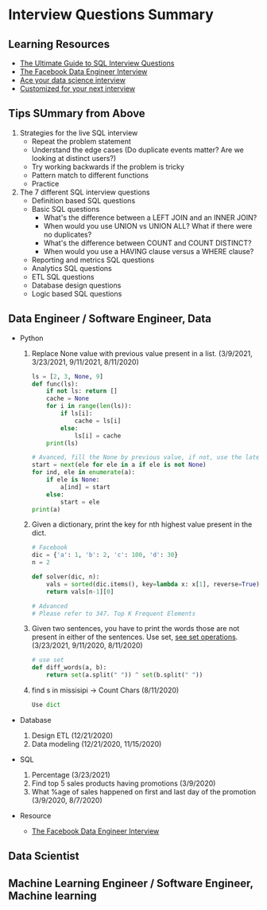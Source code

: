 # Interview Questions Summary

## Learning Resources

- [The Ultimate Guide to SQL Interview Questions](https://www.interviewquery.com/blog-sql-interview-questions/)
- [The Facebook Data Engineer Interview](https://towardsdatascience.com/the-facebook-data-engineer-interview-345235afaac0)
- [Ace your data science interview](https://www.interviewquery.com/)
- [Customized for your next interview](https://www.interviewquery.com/pricing)

## Tips SUmmary from Above

1. Strategies for the live SQL interview
    - Repeat the problem statement
    - Understand the edge cases (Do duplicate events matter? Are we looking at distinct users?)
    - Try working backwards if the problem is tricky
    - Pattern match to different functions
    - Practice
2. The 7 different SQL interview questions
    - Definition based SQL questions
    - Basic SQL questions
        - What's the difference between a LEFT JOIN and an INNER JOIN?
        - When would you use UNION vs UNION ALL? What if there were no duplicates?
        - What's the difference between COUNT and COUNT DISTINCT?
        - When would you use a HAVING clause versus a WHERE clause?
    - Reporting and metrics SQL questions
    - Analytics SQL questions
    - ETL SQL questions
    - Database design questions
    - Logic based SQL questions

## Data Engineer / Software Engineer, Data

- Python
    1. Replace None value with previous value present in a list.
    (3/9/2021, 3/23/2021, 9/11/2021, 8/11/2020)

        ```Python
        ls = [2, 3, None, 9]
        def func(ls):
            if not ls: return []
            cache = None
            for i in range(len(ls)):
                if ls[i]:
                    cache = ls[i]
                else:
                    ls[i] = cache
            print(ls)

        # Avanced, fill the None by previous value, if not, use the later value
        start = next(ele for ele in a if ele is not None)
        for ind, ele in enumerate(a):
            if ele is None:
                a[ind] = start
            else:
                start = ele
        print(a)
        ```

    2. Given a dictionary, print the key for nth highest value present in the dict.

        ```Python
        # Facebook
        dic = {'a': 1, 'b': 2, 'c': 100, 'd': 30}
        n = 2

        def solver(dic, n):
            vals = sorted(dic.items(), key=lambda x: x[1], reverse=True)
            return vals[n-1][0]

        # Advanced
        # Please refer to 347. Top K Frequent Elements
        ```

    3. Given two sentences, you have to print the words those are not present in either of the sentences. Use set, [see set operations](https://realpython.com/python-sets/). (3/23/2021, 9/11/2020, 8/11/2020)

        ```Python
        # use set
        def diff_words(a, b):
            return set(a.split(" ")) ^ set(b.split(" "))
        ```

    4. find s in missisipi -> Count Chars (8/11/2020)

        ```Python
        Use dict
        ```

- Database
    1. Design ETL (12/21/2020)
    2. Data modeling (12/21/2020, 11/15/2020)

- SQL
    1. Percentage (3/23/2021)
    2. Find top 5 sales products having promotions (3/9/2020)
    3. What %age of sales happened on first and last day of the promotion (3/9/2020, 8/7/2020)

- Resource
  - [The Facebook Data Engineer Interview](https://towardsdatascience.com/the-facebook-data-engineer-interview-345235afaac0)

## Data Scientist

## Machine Learning Engineer / Software Engineer, Machine learning
